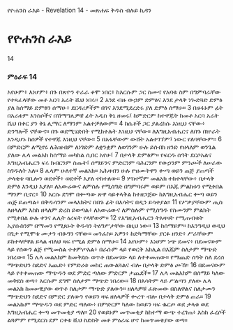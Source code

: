 ﻿
የዮሐንስ ራእይ - Revelation 14 - መጽሐፍ ቅዱስ ብሉይ ኪዳን
# የዮሐንስ ራእይ
14
### ምዕራፍ 14
 አየሁም፥ እነሆም፥ በጉ በጽዮን ተራራ ቆሞ ነበር፥ ከእርሱም ጋር ስሙና የአባቱ ስም በግምባራቸው የተጻፈላቸው መቶ አርባ አራት ሺህ ነበሩ።
2  እንደ ብዙ ውኃም ድምፅና እንደ ታላቅ ነጐድጓድ ድምፅ ያለ ከሰማይ ድምፅን ሰማሁ፥ ደርዳሪዎችም በገና እንደሚደረድሩ ያለ ድምፅ ሰማሁ።
3  በዙፋኑም ፊት በአራቱም እንስሶችና በሽማግሌዎቹ ፊት አዲስ ቅኔ ዘመሩ፤ ከምድርም ከተዋጁት ከመቶ አርባ አራት ሺህ በቀር ያን ቅኔ ሊማር ለማንም አልተቻለውም።
4  ከሴቶች ጋር ያልረከሱ እነዚህ ናቸው፥ ድንግሎች ናቸውና። በጉ ወደሚሄድበት የሚከተሉት እነዚህ ናቸው። ለእግዚአብሔርና ለበጉ በኵራት እንዲሆኑ ከሰዎች የተዋጁ እነዚህ ናቸው።
5  በአፋቸውም ውሸት አልተገኘም፤ ነውር የለባቸውም።
6  በምድርም ለሚኖሩ ለሕዝብም ለነገድም ለቋንቋም ለወገንም ሁሉ ይሰብክ ዘንድ የዘላለም ወንጌል ያለው ሌላ መልአክ ከሰማይ መካከል ሲበር አየሁ፤
7  በታላቅ ድምፅም። የፍርዱ ሰዓት ደርሶአልና እግዚአብሔርን ፍሩ ክብርንም ስጡት፤ ሰማይንና ምድርንም ባሕርንም የውኃንም ምንጮች ለሠራው ስገዱለት አለ።
8  ሌላም ሁለተኛ መልአክ። አሕዛብን ሁሉ የዝሙትዋን ቍጣ ወይን ጠጅ ያጠጣች ታላቂቱ ባቢሎን ወደቀች፥ ወደቀች እያለ ተከተለው።
9  ሦስተኛም መልአክ ተከተላቸው፥ በታላቅ ድምፅ እንዲህ እያለ። ለአውሬውና ለምስሉ የሚሰግድ በግምባሩም ወይም በእጁ ምልክቱን የሚቀበል ማንም ቢኖር፥
10  እርሱ ደግሞ በቍጣው ጽዋ ሳይቀላቅል ከተዘጋጀው ከእግዚአብሔር ቍጣ ወይን ጠጅ ይጠጣል፥ በቅዱሳንም መላእክትና በበጉ ፊት በእሳትና በዲን ይሳቀያል።
11  የሥቃያቸውም ጢስ ለዘላለም እስከ ዘላለም ድረስ ይወጣል፥ ለአውሬውና ለምስሉም የሚሰግዱ የስሙንም ምልክት የሚቀበል ሁሉ ቀንና ሌሊት ዕረፍት የላቸውም።
12  የእግዚአብሔርን ትእዛዛት የሚጠብቁት ኢየሱስንም በማመን የሚጸኑት ቅዱሳን ትዕግሥታቸው በዚህ ነው።
13  ከሰማይም። ከእንግዲህ ወዲህ በጌታ የሚሞቱ ሙታን ብፁዓን ናቸው። መንፈስ። አዎን፥ ከድካማቸው ያርፉ ዘንድ፥ ሥራቸውም ይከተላቸዋል ይላል ብለህ ጻፍ የሚል ድምፅ ሰማሁ።
14  አየሁም፥ እነሆም ነጭ ደመና፥ በደመናውም ላይ የሰውን ልጅ የሚመስል ተቀምጦአል፥ በራሱም ላይ የወርቅ አክሊል በእጁም ስለታም ማጭድ ነበረው።
15  ሌላ መልአክም ከመቅደሱ ወጥቶ በደመናው ላይ ለተቀመጠው። የማጨድ ሰዓት ስለ ደረሰ ማጭድህን ስደድና እጨድ፥ የምድሪቱ መከር ጠውልጓልና ብሎ በታላቅ ድምፅ ጮኸ።
16  በደመናውም ላይ የተቀመጠው ማጭዱን ወደ ምድር ጣለው ምድርም ታጨደች።
17  ሌላ መልአክም በሰማይ ካለው መቅደስ ወጣ፥ እርሱም ደግሞ ስለታም ማጭድ ነበረው።
18  በእሳትም ላይ ሥልጣን ያለው ሌላ መልአክ ከመሠዊያው ወጥቶ ስለታም ማጭድ ያለውን። ዘለላዎቹ ፈጽመው በስለዋልና ስለታሙን ማጭድህን ስደድና በምድር ያለውን የወይን ዛፍ ዘለላዎች ቍረጥ ብሎ በታላቅ ድምፅ ጠራ።
19  መልአኩም ማጭዱን ወደ ምድር ጣለው፥ በምድርም ካለው ከወይን ዛፍ ቈርጦ ወደ ታላቁ ወደ እግዚአብሔር ቍጣ መጥመቂያ ጣለ።
20  የወይኑም መጥመቂያ ከከተማ ውጭ ተረገጠ፥ እስከ ፈረሶች ልጓምም የሚደርስ ደም ርቀቱ ሺህ ስድስት መቶ ምዕራፍ ሆኖ ከመጥመቂያው ወጣ። 
